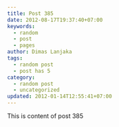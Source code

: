 ```yaml
---
title: Post 385
date: 2012-08-17T19:37:40+07:00
keywords:
  - random
  - post
  - pages
author: Dimas Lanjaka
tags:
  - random post
  - post has 5
category:
  - random post
  - uncategorized
updated: 2012-01-14T12:55:41+07:00
---
```

This is content of post 385